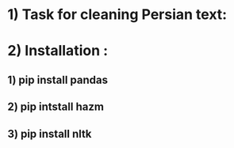 # 1) Task for cleaning Persian text:







# 2) Installation :

## 1) pip install pandas
## 2) pip intstall hazm
## 3) pip install nltk
